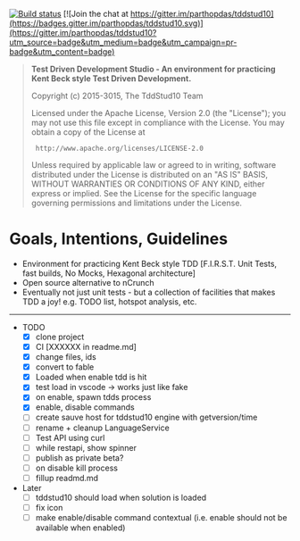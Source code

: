 [![Build status](https://ci.appveyor.com/api/projects/status/u896lshovkdh1cwc/branch/master?svg=true)](https://ci.appveyor.com/project/parthopdas/tddstud10-vscode/branch/master)
[![Join the chat at https://gitter.im/parthopdas/tddstud10](https://badges.gitter.im/parthopdas/tddstud10.svg)](https://gitter.im/parthopdas/tddstud10?utm_source=badge&utm_medium=badge&utm_campaign=pr-badge&utm_content=badge)

> **Test Driven Development Studio - An environment for practicing Kent Beck style Test Driven Development.**
>
>  Copyright (c) 2015-3015, The TddStud10 Team
>
>  Licensed under the Apache License, Version 2.0 (the "License");
>  you may not use this file except in compliance with the License.
>  You may obtain a copy of the License at
>
>      http://www.apache.org/licenses/LICENSE-2.0
>
>  Unless required by applicable law or agreed to in writing, software
>  distributed under the License is distributed on an "AS IS" BASIS,
>  WITHOUT WARRANTIES OR CONDITIONS OF ANY KIND, either express or implied.
>  See the License for the specific language governing permissions and
>  limitations under the License.

# Goals, Intentions, Guidelines

  - Environment for practicing Kent Beck style TDD [F.I.R.S.T. Unit Tests, fast builds, No Mocks, Hexagonal architecture]
  - Open source alternative to nCrunch
  - Eventually not just unit tests - but a collection of facilities that makes TDD a joy! e.g. TODO list, hotspot analysis, etc.


---
- TODO
  - [x] clone project
  - [x] CI [XXXXXX in readme.md]
  - [x] change files, ids
  - [x] convert to fable
  - [x] Loaded when enable tdd is hit
  - [x] test load in vscode -> works just like fake
  - [x] on enable, spawn tdds process
  - [x] enable, disable commands
  - [ ] create sauve host for tddstud10 engine with getversion/time
  - [ ] rename + cleanup LanguageService 
  - [ ] Test API using curl
  - [ ] while restapi, show spinner
  - [ ] publish as private beta?
  - [ ] on disable kill process
  - [ ] fillup readmd.md

- Later
  - [ ] tddstud10 should load when solution is loaded
  - [ ] fix icon
  - [ ] make enable/disable command contextual (i.e. enable should not be available when enabled)
